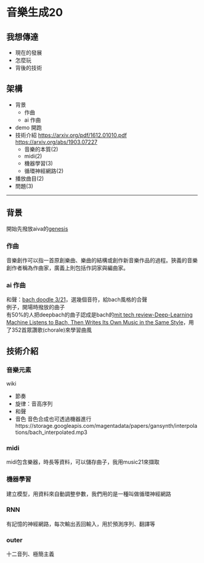 # 音樂生成20
## 我想傳達
* 現在的發展
* 怎麼玩
* 背後的技術
## 架構
* 背景
  * 作曲
  * ai 作曲
* demo 開跑
* 技術介紹
https://arxiv.org/pdf/1612.01010.pdf
https://arxiv.org/abs/1903.07227
  * 音樂的本質(2)
  * midi(2)
  * 機器學習(3)
  * 循環神經網路(2)
* 播放曲目(2)
* 問題(3)

---

## 背景
開始先撥放aiva的[genesis](https://soundcloud.com/user-95265362/sets/genesis)
### 作曲
音樂創作可以指一首原創樂曲、樂曲的結構或創作新音樂作品的過程。狹義的音樂創作者稱為作曲家，廣義上則包括作詞家與編曲家。
### ai 作曲
和聲：[bach doodle 3/21](https://www.google.com/doodles/celebrating-johann-sebastian-bach)，選幾個音符，給bach風格的合聲<br>
例子，開場時撥放的曲子<br>
有50%的人把deepbach的曲子認成是bach的[mit tech review-Deep-Learning Machine Listens to Bach, Then Writes Its Own Music in the Same Style](https://www.technologyreview.com/s/603137/deep-learning-machine-listens-to-bach-then-writes-its-own-music-in-the-same-style/)，用了352首眾讚歌(chorale)來學習曲風
## 技術介紹
### 音樂元素
wiki
* 節奏
* 旋律：音高序列
* 和聲
* 音色
音色合成也可透過機器進行https://storage.googleapis.com/magentadata/papers/gansynth/interpolations/bach_interpolated.mp3
### midi
midi包含樂器，時長等資料，可以儲存曲子，我用music21來擷取
### 機器學習
建立模型，用資料來自動調整參數，我們用的是一種叫做循環神經網路
### RNN
有記憶的神經網路，每次輸出丟回輸入，用於預測序列、翻譯等

### outer
十二音列、極簡主義
